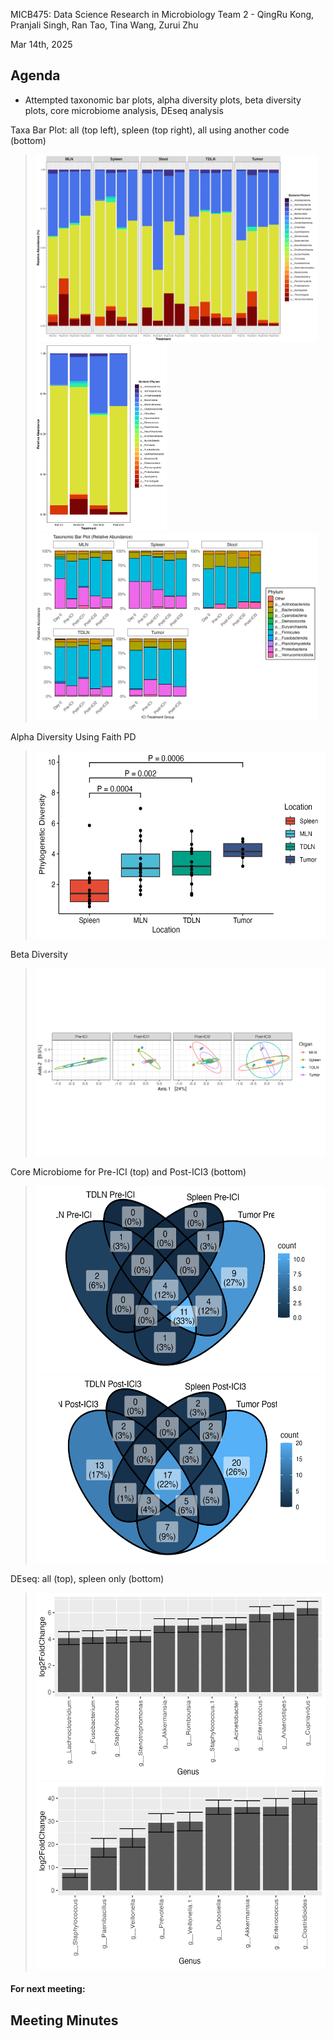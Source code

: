 MICB475: Data Science Research in Microbiology
Team 2 - QingRu Kong, Pranjali Singh, Ran Tao, Tina Wang, Zurui Zhu

Mar 14th, 2025

## Agenda

- Attempted taxonomic bar plots, alpha diversity plots, beta diversity plots, core microbiome analysis, DEseq analysis

Taxa Bar Plot: all (top left), spleen (top right), all using another code (bottom)
> <img src="../Taxa_Bar.png" height="300">
> <img src="../Spleen_Taxa_Bar.png" height="300">
> <img src="../taxonomy_relative_abundance.png" height="300">

Alpha Diversity 
Using Faith PD
> <img src="../Alpha_Diversity_Pretreatment.png" height="300">

Beta Diversity
> <img src="../Beta_Diversity_unweighted_unifrac.png" height="300">

Core Microbiome for Pre-ICI (top) and Post-ICI3 (bottom)
> <img src="../Pre-ICI for all locations at 0.3 prevelance.png" height="300">
> <img src="../Post-ICI3 for all locations at 0.3 prevelance.png" height="300">

DEseq: all (top), spleen only (bottom)
> <img src="../Deseq_all.png" height="300">
> <img src="../Deseq_Spleen.png" height="300">

#### For next meeting:



## Meeting Minutes
